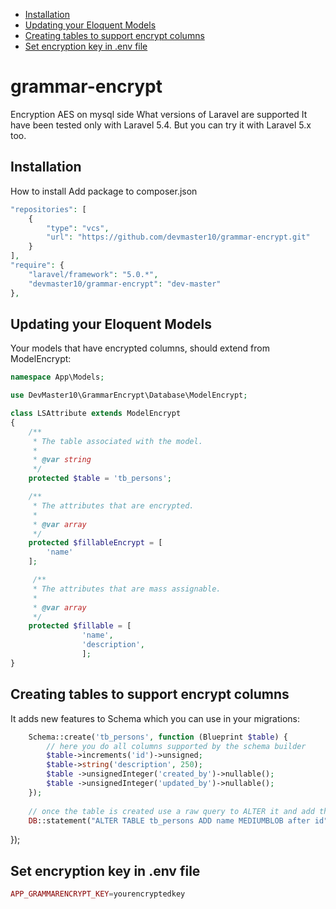 * [Installation](#installation)
* [Updating your Eloquent Models](#updating-your-eloquent-models)
* [Creating tables to support encrypt columns](#creating-tables-to-support-encrypt-columns)
* [Set encryption key in .env file](#set-encryption-key-in-env-file)


# grammar-encrypt
Encryption AES on mysql side
What versions of Laravel are supported It have been tested only with Laravel 5.4.
But you can try it with Laravel 5.x too.

## Installation

How to install Add package to composer.json

```php
"repositories": [
    {
        "type": "vcs",
        "url": "https://github.com/devmaster10/grammar-encrypt.git"
    }
],
"require": {
    "laravel/framework": "5.0.*",
    "devmaster10/grammar-encrypt": "dev-master"
},
```

## Updating your Eloquent Models

Your models that have encrypted columns, should extend from ModelEncrypt:

```php
namespace App\Models;

use DevMaster10\GrammarEncrypt\Database\ModelEncrypt;

class LSAttribute extends ModelEncrypt
{    
    /**
     * The table associated with the model.
     *
     * @var string
     */
    protected $table = 'tb_persons';

    /**
     * The attributes that are encrypted.
     *
     * @var array
     */
    protected $fillableEncrypt = [
        'name'
    ];

     /**
     * The attributes that are mass assignable.
     *
     * @var array
     */
    protected $fillable = [
                'name',
                'description',
                ];
}
```


## Creating tables to support encrypt columns
It adds new features to Schema which you can use in your migrations:

```php
    Schema::create('tb_persons', function (Blueprint $table) {
        // here you do all columns supported by the schema builder
        $table->increments('id')->unsigned;
        $table->string('description', 250);
        $table ->unsignedInteger('created_by')->nullable();
        $table ->unsignedInteger('updated_by')->nullable();
    });
    
    // once the table is created use a raw query to ALTER it and add the MEDIUMBLOB
    DB::statement("ALTER TABLE tb_persons ADD name MEDIUMBLOB after id");  
```


});

## Set encryption key in .env file

```php
APP_GRAMMARENCRYPT_KEY=yourencryptedkey
```
